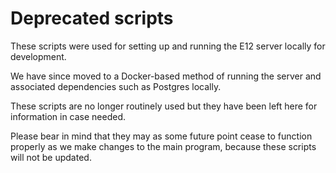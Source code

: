 # Deprecated scripts

These scripts were used for setting up and running the E12 server locally for development.

We have since moved to a Docker-based method of running the server and associated dependencies such as Postgres locally.

These scripts are no longer routinely used but they have been left here for information in case needed.

Please bear in mind that they may as some future point cease to function properly as we make changes to the main program, because these scripts will not be updated.